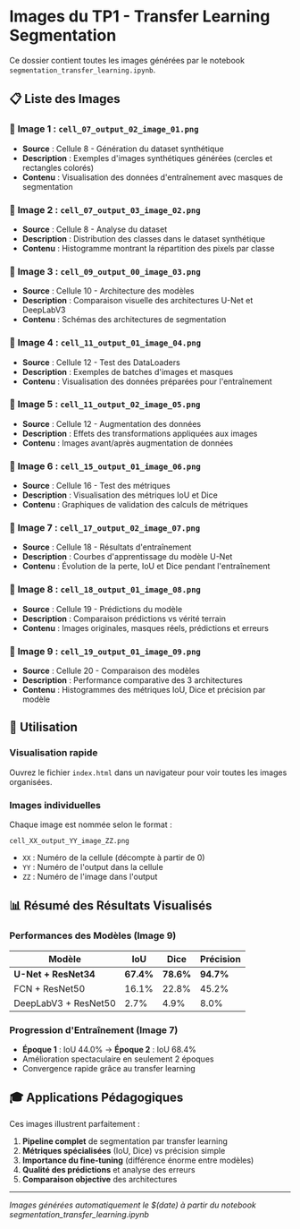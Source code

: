 # Images du TP1 - Transfer Learning Segmentation

Ce dossier contient toutes les images générées par le notebook `segmentation_transfer_learning.ipynb`.

## 📋 Liste des Images

### 🎯 **Image 1** : `cell_07_output_02_image_01.png`
- **Source** : Cellule 8 - Génération du dataset synthétique
- **Description** : Exemples d'images synthétiques générées (cercles et rectangles colorés)
- **Contenu** : Visualisation des données d'entraînement avec masques de segmentation

### 🎯 **Image 2** : `cell_07_output_03_image_02.png`  
- **Source** : Cellule 8 - Analyse du dataset
- **Description** : Distribution des classes dans le dataset synthétique
- **Contenu** : Histogramme montrant la répartition des pixels par classe

### 🎯 **Image 3** : `cell_09_output_00_image_03.png`
- **Source** : Cellule 10 - Architecture des modèles
- **Description** : Comparaison visuelle des architectures U-Net et DeepLabV3
- **Contenu** : Schémas des architectures de segmentation

### 🎯 **Image 4** : `cell_11_output_01_image_04.png`
- **Source** : Cellule 12 - Test des DataLoaders  
- **Description** : Exemples de batches d'images et masques
- **Contenu** : Visualisation des données préparées pour l'entraînement

### 🎯 **Image 5** : `cell_11_output_02_image_05.png`
- **Source** : Cellule 12 - Augmentation des données
- **Description** : Effets des transformations appliquées aux images
- **Contenu** : Images avant/après augmentation de données

### 🎯 **Image 6** : `cell_15_output_01_image_06.png`
- **Source** : Cellule 16 - Test des métriques
- **Description** : Visualisation des métriques IoU et Dice
- **Contenu** : Graphiques de validation des calculs de métriques

### 🎯 **Image 7** : `cell_17_output_02_image_07.png`
- **Source** : Cellule 18 - Résultats d'entraînement
- **Description** : Courbes d'apprentissage du modèle U-Net
- **Contenu** : Évolution de la perte, IoU et Dice pendant l'entraînement

### 🎯 **Image 8** : `cell_18_output_01_image_08.png`
- **Source** : Cellule 19 - Prédictions du modèle
- **Description** : Comparaison prédictions vs vérité terrain
- **Contenu** : Images originales, masques réels, prédictions et erreurs

### 🎯 **Image 9** : `cell_19_output_01_image_09.png`
- **Source** : Cellule 20 - Comparaison des modèles
- **Description** : Performance comparative des 3 architectures
- **Contenu** : Histogrammes des métriques IoU, Dice et précision par modèle

## 🔧 Utilisation

### Visualisation rapide
Ouvrez le fichier `index.html` dans un navigateur pour voir toutes les images organisées.

### Images individuelles
Chaque image est nommée selon le format :
```
cell_XX_output_YY_image_ZZ.png
```
- `XX` : Numéro de la cellule (décompte à partir de 0)
- `YY` : Numéro de l'output dans la cellule  
- `ZZ` : Numéro de l'image dans l'output

## 📊 Résumé des Résultats Visualisés

### Performances des Modèles (Image 9)
| Modèle | IoU | Dice | Précision |
|--------|-----|------|-----------|
| **U-Net + ResNet34** | **67.4%** | **78.6%** | **94.7%** |
| FCN + ResNet50 | 16.1% | 22.8% | 45.2% |
| DeepLabV3 + ResNet50 | 2.7% | 4.9% | 8.0% |

### Progression d'Entraînement (Image 7)
- **Époque 1** : IoU 44.0% → **Époque 2** : IoU 68.4%
- Amélioration spectaculaire en seulement 2 époques
- Convergence rapide grâce au transfer learning

## 🎓 Applications Pédagogiques

Ces images illustrent parfaitement :
1. **Pipeline complet** de segmentation par transfer learning
2. **Métriques spécialisées** (IoU, Dice) vs précision simple
3. **Importance du fine-tuning** (différence énorme entre modèles)
4. **Qualité des prédictions** et analyse des erreurs
5. **Comparaison objective** des architectures

---
*Images générées automatiquement le $(date) à partir du notebook segmentation_transfer_learning.ipynb*
